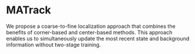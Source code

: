 # MATrack
We propose a coarse-to-fine localization approach that combines the benefits of corner-based and center-based methods. This approach enables us to simultaneously update the most recent state and background information without two-stage training.

